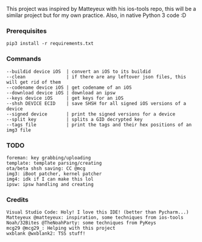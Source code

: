 This project was inspired by Matteyeux with his ios-tools repo, this will be a similar project but for my own practice. Also, in native Python 3 code :D

### Prerequisites

    pip3 install -r requirements.txt

### Commands

    --buildid device iOS  | convert an iOS to its buildid
    --clean               | if there are any leftover json files, this will get rid of them
    --codename device iOS | get codename of an iOS
    --download device iOS | download an ipsw
    --keys device iOS     | get keys for an iOS
    --shsh DEVICE ECID    | save SHSH for all signed iOS versions of a device
    --signed device       | print the signed versions for a device
    --split key           | splits a GID decrypted key
    --tags file           | print the tags and their hex positions of an img3 file

### TODO

    foreman: key grabbing/uploading
    template: template parsing/creating
    ota/beta shsh saving: CC @mcg
    img3: iBoot patcher, kernel patcher
    img4: idk if I can make this lol
    ipsw: ipsw handling and creating

### Credits

    Visual Studio Code: Holy! I love this IDE! (better than Pycharm...)
    Matteyeux @matteyeux: inspiration, some techniques from ios-tools
    Noah/32Bites @TheNoahParty: some techniques from PyKeys
    mcg29 @mcg29_: Helping with this project
    wxblank @wxblank2: TSS stuff!
